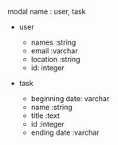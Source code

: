 modal name : user, task
 
* user
  *  names :string
  *  email :varchar
  *  location :string
   *  id: integer

* task
  *  beginning date: varchar
  *  name :string
  *  title :text
  *  id :integer
  *  ending date :varchar
    